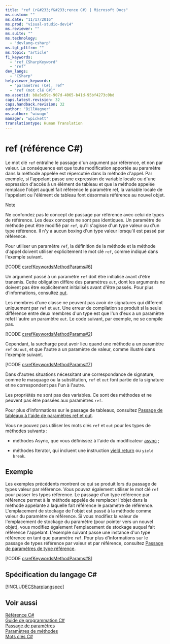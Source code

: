 ```yaml
---
title: "ref (r&#233;f&#233;rence C#) | Microsoft Docs"
ms.custom: ""
ms.date: "11/17/2016"
ms.prod: "visual-studio-dev14"
ms.reviewer: ""
ms.suite: ""
ms.technology: 
  - "devlang-csharp"
ms.tgt_pltfrm: ""
ms.topic: "article"
f1_keywords: 
  - "ref_CSharpKeyword"
  - "ref"
dev_langs: 
  - "CSharp"
helpviewer_keywords: 
  - "paramètres (C#), ref"
  - "ref (mot clé C#)"
ms.assetid: b8a5e59c-907d-4065-b41d-95bf4273c0bd
caps.latest.revision: 32
caps.handback.revision: 32
author: "BillWagner"
ms.author: "wiwagn"
manager: "wpickett"
translationtype: Human Translation
---
```

# ref (r&#233;f&#233;rence C#)
Le mot clé `ref` entraîne le passage d'un argument par référence, et non par valeur.  La conséquence est que toute modification apportée au paramètre dans la méthode appelée est répercutée dans la méthode d'appel.  Par exemple, si l'appelant passe une expression de variable locale ou d'une expression d'accès à un élément de tableau et que la méthode appelée remplace l'objet auquel fait référence le paramètre ref, la variable locale de l'appelant ou l'élément de tableau font désormais référence au nouvel objet.  
  
> [!NOTE]
>  Ne confondez pas le concept de passage par référence avec celui de types de référence.  Les deux concepts ne sont pas identiques.  Un paramètre de méthode peut être modifié par `ref`, qu'il s'agisse d'un type valeur ou d'un type référence.  Il n'y a aucun boxing d'un type valeur lorsqu'il est passé par référence.  
  
 Pour utiliser un paramètre `ref`, la définition de la méthode et la méthode d'appel doivent utiliser explicitement le mot clé `ref`, comme indiqué dans l'exemple suivant.  
  
 [!CODE [csrefKeywordsMethodParams#6](../CodeSnippet/VS_Snippets_VBCSharp/csrefKeywordsMethodParams#6)]  
  
 Un argument passé à un paramètre `ref` doit être initialisé avant d'être transmis.  Cette obligation diffère des paramètres `out`, dont les arguments ne doivent pas être explicitement initialisés avant d'être passés.  Pour plus d'informations, consultez [out](../../../csharp/language-reference/keywords/out.md).  
  
 Les membres d'une classe ne peuvent pas avoir de signatures qui diffèrent uniquement par `ref` et `out`.  Une erreur de compilation se produit si la seule différence entre deux membres d'un type est que l'un d'eux a un paramètre refet l'autre un paramètre `out`.  Le code suivant, par exemple, ne se compile pas.  
  
 [!CODE [csrefKeywordsMethodParams#2](../CodeSnippet/VS_Snippets_VBCSharp/csrefKeywordsMethodParams#2)]  
  
 Cependant, la surcharge peut avoir lieu quand une méthode a un paramètre `ref` ou `out`, et que l'autre a un paramètre de valeur, comme illustré dans l'exemple suivant.  
  
 [!CODE [csrefKeywordsMethodParams#7](../CodeSnippet/VS_Snippets_VBCSharp/csrefKeywordsMethodParams#7)]  
  
 Dans d'autres situations nécessitant une correspondance de signature, comme le masquage ou la substitution, `ref` et `out` font partie de la signature et ne correspondent pas l'un à l'autre.  
  
 Les propriétés ne sont pas des variables.  Ce sont des méthodes et ne peuvent pas être passées aux paramètres `ref`.  
  
 Pour plus d'informations sur le passage de tableaux, consultez [Passage de tableaux à l'aide de paramètres ref et out](../../../csharp/programming-guide/arrays/passing-arrays-using-ref-and-out.md).  
  
 Vous ne pouvez pas utiliser les mots clés `ref` et `out` pour les types de méthodes suivants :  
  
-   méthodes Async, que vous définissez à l'aide du modificateur [async](../../../csharp/language-reference/keywords/async.md) ;  
  
-   méthodes Iterator, qui incluent une instruction [yield return](../../../csharp/language-reference/keywords/yield.md) ou `yield break`.  
  
## Exemple  
 Les exemples précédents montrent ce qui se produit lors du passage de types valeur par référence.  Vous pouvez également utiliser le mot clé `ref` pour passer les types référence.  Le passage d'un type référence par référence permet à la méthode appelée de remplacer l'objet dans la méthode appelante à laquelle fait référence le paramètre de référence.  L'emplacement de stockage de l'objet est passé à la méthode comme valeur du paramètre de référence.  Si vous modifiez la valeur de l'emplacement de stockage du paramètre \(pour pointer vers un nouvel objet\), vous modifiez également l'emplacement de stockage auquel fait référence l'appelant.  L'exemple suivant passe une instance d'un type référence en tant que paramètre `ref`.  Pour plus d'informations sur le passage de types référence par valeur et par référence, consultez [Passage de paramètres de type référence](../../../csharp/programming-guide/classes-and-structs/passing-reference-type-parameters.md).  
  
 [!CODE [csrefKeywordsMethodParams#8](../CodeSnippet/VS_Snippets_VBCSharp/csrefKeywordsMethodParams#8)]  
  
## Spécification du langage C\#  
 [!INCLUDE[CSharplangspec](../../../csharp/language-reference/keywords/includes/csharplangspec_md.md)]  
  
## Voir aussi  
 [Référence C\#](../../../csharp/language-reference/index.md)   
 [Guide de programmation C\#](../../../csharp/programming-guide/index.md)   
 [Passage de paramètres](../../../csharp/programming-guide/classes-and-structs/passing-parameters.md)   
 [Paramètres de méthodes](../../../csharp/language-reference/keywords/method-parameters.md)   
 [Mots clés C\#](../../../csharp/language-reference/keywords/index.md)